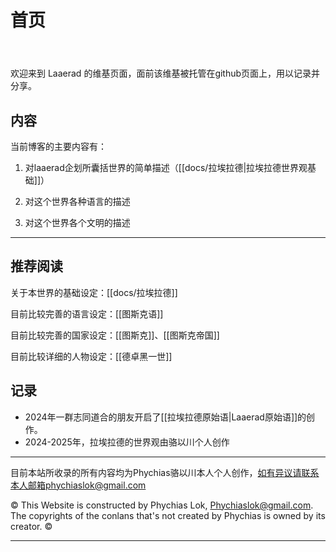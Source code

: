 # 首页
<header>

<!--
  <<< Author notes: Course header >>>
  Include a 1280×640 image, course title in sentence case, and a concise description in emphasis.
  In your repository settings: enable template repository, add your 1280×640 social image, auto delete head branches.
  Add your open source license, GitHub uses MIT license.
-->


</header>

欢迎来到 Laaerad 的维基页面，面前该维基被托管在github页面上，用以记录并分享。

## 内容

当前博客的主要内容有：

1. 对laaerad企划所囊括世界的简单描述（[[docs/拉埃拉德|拉埃拉德世界观基础]]）

2. 对这个世界各种语言的描述

3. 对这个世界各个文明的描述

---

## 推荐阅读

关于本世界的基础设定：[[docs/拉埃拉德]]

目前比较完善的语言设定：[[图斯克语]]

目前比较完善的国家设定：[[图斯克]]、[[图斯克帝国]]

目前比较详细的人物设定：[[德卓黑一世]]

## 记录

- 2024年一群志同道合的朋友开启了[[拉埃拉德原始语|Laaerad原始语]]的创作。
- 2024-2025年，拉埃拉德的世界观由骆以川个人创作

---

<footer>

<!--
  <<< Author notes: Footer >>>
  Add a link to get support, GitHub status page, code of conduct, license link.
-->


目前本站所收录的所有内容均为Phychias骆以川本人个人创作，如有异议请联系本人邮箱phychiaslok@gmail.com

&copy; This Website is constructed by Phychias Lok, Phychiaslok@gmail.com. The copyrights of the conlans that's not created by Phychias is owned by its creator. &copy;


</footer>


---